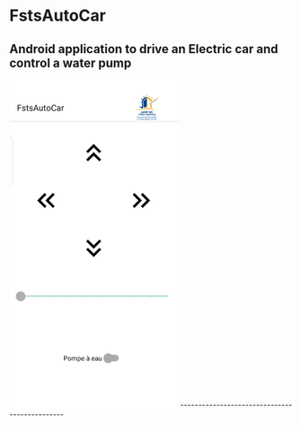 # FstsAutoCar
Android application to drive an Electric car and control a water pump
------------------------------------------
<img src="images\pic1.png" width="300" height="auto">
----------------------------------------------
